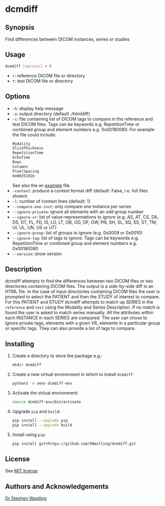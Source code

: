 # dcmdiff

## Synopsis
Find differences between DICOM instances, series or studies

## Usage

```bash
dcmdiff [options] r t
```
- `r`: reference DICOM file or directory
- `t`: test DICOM file or directory

## Options
- `-h`: display help message
- `-o`: output directory (default ./htmldiff)
- `-c`: file containing list of DICOM tags to compare in the reference and test 
DICOM files. Tags can be keywords e.g. RepetitionTime or combined group and 
element numbers e.g. 0x00180080. For example the file could include:
    ```bash
    Modality
    SliceThickness
    RepetitionTime
    EchoTime
    Rows
    Columns
    PixelSpacing
    0x0025101b
    ```
    See also the an [example](./example_tags_to_compare.txt) file.
- `-context`: produce a context format diff (default: False, i.e. full files shown)
- `-l`: number of context lines (default: 1)
- `--compare-one-inst`: only compare one instance per series
- `--ignore-private`: ignore all elements with an odd group number
- `--ignore-vr`: list of value-representations to ignore (e.g. AS, AT, CS, 
DA, DS, DT, FL, FD, IS, LO, LT, OB, OD, OF, OW, PN, SH, SL, SQ, SS, ST, TM, UI, 
UL, UN, US or UT)
- `--ignore-group`: list of groups to ignore (e.g. 0x0008 or 0x0010)
- `--ignore-tag`: list of tags to ignore. Tags can be keywords e.g. 
RepetitionTime or combined group and element numbers e.g. 0x00180080
- `--version`: show version

## Description
dcmdiff attempts to find the differences between two DICOM files or two 
directories containing DICOM files. The output is a side-by-side diff in an 
HTML file. In the case of input directories containing DICOM files 
the user is prompted to select the PATIENT and then the STUDY of interest to 
compare. For this PATIENT and STUDY dcmdiff attempts to match up SERIES in 
the `reference` and `test` using the Modality and Series Description. If no match
is found the user is asked to match series manually. All the attributes within 
each INSTANCE in each SERIES are compared. The user can chose to ignore private 
tags, elements with a given VR, elements in a particular group or specific tags. 
They can also provide a list of tags to compare.

## Installing
1. Create a directory to store the package e.g.:

    ```bash
    mkdir dcmdiff
    ```

2. Create a new virtual environment in which to install `dcmdiff`:

    ```bash
    python3 -m venv dcmdiff-env
    ```
   
3. Activate the virtual environment:

    ```bash
    source dcmdiff-env/bin/activate
    ```

4. Upgrade `pip` and `build`:

    ```bash
    pip install --upgrade pip
    pip install --upgrade build
    ```

5. Install using `pip`:
    ```bash
    pip install git+https://github.com/SWastling/dcmdiff.git
    ```

## License
See [MIT license](./LICENSE)


## Authors and Acknowledgements
[Dr Stephen Wastling](mailto:stephen.wastling@nhs.net)

